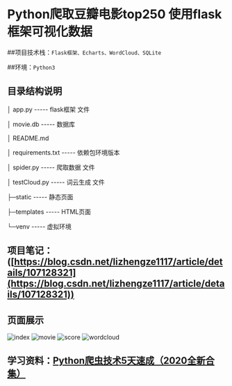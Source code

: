 # Python爬取豆瓣电影top250 使用flask框架可视化数据

##项目技术栈：`Flask框架、Echarts、WordCloud、SQLite`

##环境：`Python3`

## 目录结构说明




│  app.py				----- flask框架 文件

│  movie.db				----- 数据库

│  README.md

│  requirements.txt		----- 依赖包环境版本

│  spider.py			----- 爬取数据 文件

│  testCloud.py			----- 词云生成 文件

├─static				----- 静态页面

├─templates				----- HTML页面

└─venv					----- 虚拟环境


## 项目笔记：([https://blog.csdn.net/lizhengze1117/article/details/107128321](https://blog.csdn.net/lizhengze1117/article/details/107128321))

## 页面展示
![index](./static/assets/img/page/index.png)
![movie](./static/assets/img/page/movie.png)
![score](./static/assets/img/page/score.png)
![wordcloud](./static/assets/img/page/wordcloud.png)


## 学习资料：[Python爬虫技术5天速成（2020全新合集）](https://www.bilibili.com/video/BV12E411A7ZQ)

